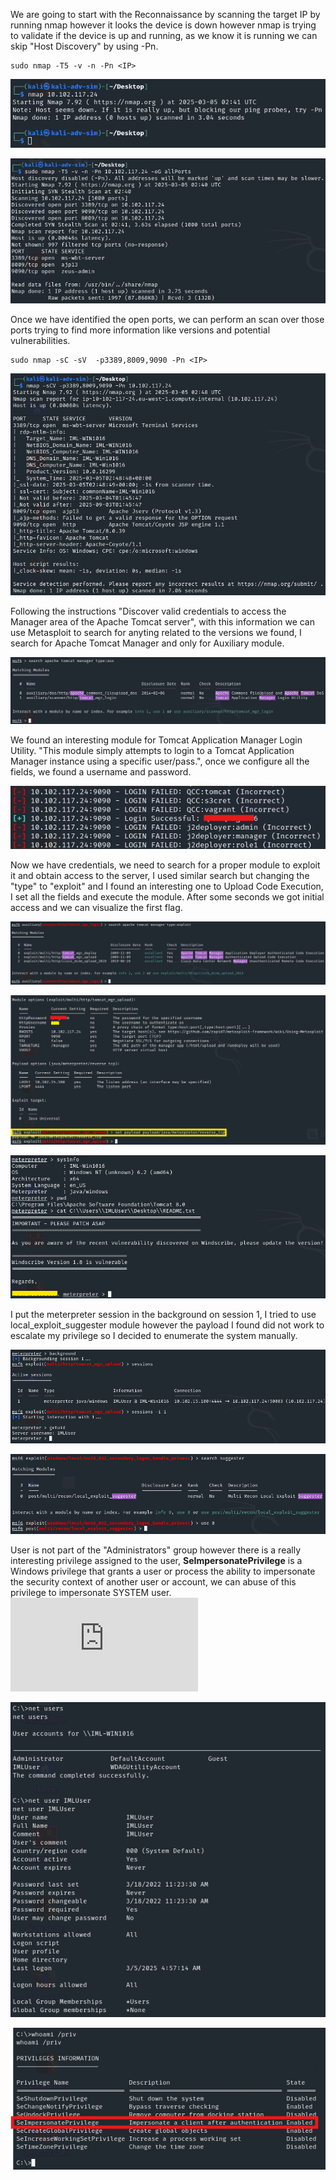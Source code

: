 We are going to start with the Reconnaissance by scanning the target IP by running nmap however it looks the device is down however nmap is trying to validate if the device is up and running, as we know it is running we can skip "Host Discovery" by using -Pn.

```nmap
sudo nmap -T5 -v -n -Pn <IP>
```

![Image Description](Uploads/Initial%20Scan.png)

![Image Description](Uploads/Second%20Scan.png)

Once we have identified the open ports, we can perform an scan over those ports trying to find more information like versions and potential vulnerabilities.

```nmap
sudo nmap -sC -sV  -p3389,8009,9090 -Pn <IP>
```

![Image Description](Uploads/targeted.png)

Following the instructions "Discover valid credentials to access the Manager area of the Apache Tomcat server", with this information we can use Metasploit to search for anyting related to the versions we found, I search for Apache Tomcat Manager and only for Auxiliary module.

![Image Description](Uploads/search.png)

We found an interesting module for Tomcat Application Manager Login Utility. "This module simply attempts to login to a Tomcat Application Manager instance using a specific user/pass.", once we configure all the fields, we found a username and password.

![Image Description](Uploads/userpass.png)

Now we have credentials, we need to search for a proper module to exploit it and obtain access to the server, I used similar search but changing the "type" to "exploit" and I found an interesting one to Upload Code Execution, I set all the fields and execute the module. After some seconds we got initial access and we can visualize the first flag.

![Image Description](Uploads/exploit.png)

![Image Description](Uploads/payload.png)

![Image Description](Uploads/flag.png)

I put the meterpreter session in the background on session 1, I tried to use local_exploit_suggester module however the payload I found did not work to escalate my privilege so I decided to enumerate the system manually.

![Image Description](Uploads/background.png)

![Image Description](Uploads/suggester.png)

User is not part of the "Administrators" group however there is a really interesting privilege assigned to the user, **SeImpersonatePrivilege** is a Windows privilege that grants a user or process the ability to impersonate the security context of another user or account, we can abuse of this privilege to impersonate SYSTEM user.
![Link Text](https://github.com/nickvourd/Windows-Local-Privilege-Escalation-Cookbook/blob/master/Notes/SeImpersonatePrivilege.md#SeImpersonatePrivilege)

![Image Description](Uploads/enum.png)

![Image Description](Uploads/impersonate.png)

